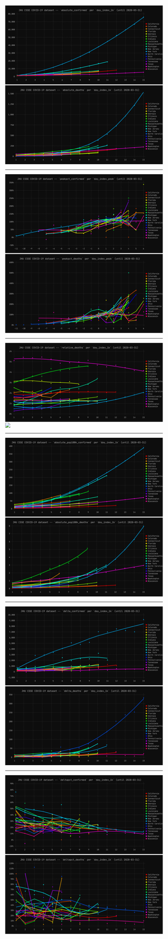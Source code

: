 
![](./svg/absolute-confirmed.svg)
![](./svg/absolute-deaths.svg)

----

![](./svg/peakpct-confirmed.svg)
![](./svg/peakpct-deaths.svg)

----

![](./svg/relative-deaths.svg)
![](./svg/relative-recovered.svg)

----

![](./svg/absolute_pop100k-confirmed.svg)
![](./svg/absolute_pop100k-deaths.svg)

----

![](./svg/delta-confirmed.svg)
![](./svg/delta-deaths.svg)

----

![](./svg/deltapct-confirmed.svg)
![](./svg/deltapct-deaths.svg)

